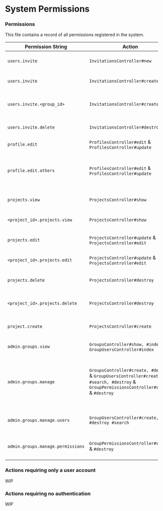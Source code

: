 # System Permissions

### Permissions

This file contains a record of all permissions registered in the system.

| Permission String | Action | Description |
| ----------------- | ------ | ----------- |
| `users.invite` | `InvitationsController#new` | Allows user to access a user invitation form |
| `users.invite` | `InvitationsController#create` | Allows user to create a user invitation |
| `users.invite.<group_id>` | `InvitationsController#create` | Allows a user to invite users into the group with `id` of `group_id` |
| `users.invite.delete` | `InvitationsController#destroy` | Allows a user to delete any invitation |
| `profile.edit` | `ProfilesController#edit` & `ProfilesController#update` | Allows a user to edit his own profile |
| `profile.edit.others` | `ProfilesController#edit` & `ProfilesController#update` | Allows a user to edit others profile (A user with this permission can **also** edit his own profile) |
| `projects.view` | `ProjectsController#show` | Gives **global** permission to view any project |
| `<project_id>.projects.view` | `ProjectsController#show` | Gives **scoped** permission to view a specific project |
| `projects.edit` | `ProjectsController#update` & `ProjectsController#edit` | Gives **global** permission to edit any project |
| `<project_id>.projects.edit` | `ProjectsController#update` & `ProjectsController#edit` | Gives **scoped** permission to edit a specific project |
| `projects.delete` | `ProjectsController#destroy` | Gives **global** permission to delete any project |
| `<project_id>.projects.delete` | `ProjectsController#destroy` | Gives **scoped** permission to delete a specific project |
| `project.create` | `ProjectsController#create` | Gives permission to create a new project |
| `admin.groups.view` | `GroupsController#show, #index` & `GroupUsersController#index`  | Allows user to views groups (And group users) |
| `admin.groups.manage` | `GroupsController#create, #destroy` & `GroupUsersController#create, #search, #destroy` & `GroupPermissionsController#create` & `#destroy` | Allows a user to manage groups (creation/deletion), as well as group users (addition, removal), and group permissions (adding/removing) |
| `admin.groups.manage.users` | `GroupUsersController#create, #destroy #search` | Allows user to manage users within a group (addition, removal) |
| `admin.groups.manage.permissions` | `GroupPermissionsController#create` & `#destroy` | Allows user to manage permissions that a group has |

### Actions requiring only a user account

WIP

### Actions requiring no authentication

WIP

